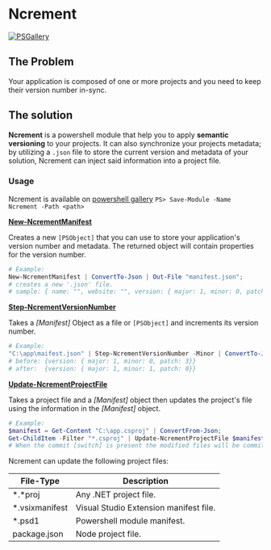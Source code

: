 # Ncrement
[![PSGallery](https://img.shields.io/powershellgallery/v/Ncrement.svg)](https://www.powershellgallery.com/packages/Ncrement)

## The Problem

Your application is composed of one or more projects and you need to keep their version number in-sync. 

## The solution

**Ncrement** is a powershell module that help you to apply **semantic versioning** to your projects. It can also synchronize your projects metadata;  by utilizing a `.json` file to store the current version and metadata of your solution, Ncrement can inject said information into a project file.

### Usage

Ncrement is available on [powershell gallery](https://www.powershellgallery.com/packages/Ncrement/) `PS> Save-Module -Name Ncrement -Path <path>`

**[New-NcrementManifest](src/Ncrement/Public/New-NcrementManifest.ps1)**

Creates a new `[PSObject]` that you can use to store your application's version number and metadata. The returned object will contain properties for the version number.

```powershell
# Example: 
New-NcrementManifest | ConvertTo-Json | Out-File "manifest.json";
# creates a new '.json' file.
# sample: { name: "", website: "", version: { major: 1, minor: 0, patch: 3} ... }
```

**[Step-NcrementVersionNumber](src/Ncrement/Public/Step-NcrementVersionNumber.ps1)**

Takes a *[Manifest]* Object as a file or `[PSObject]` and increments its version number.

```powershell
# Example: 
"C:\app\maifest.json" | Step-NcrementVersionNumber -Minor | ConvertTo-Json | Out-File "C:\app\manifest.json";
# before: {version: { major: 1, minor: 0, patch: 3}}
# after:  {version: { major: 1, minor: 1, patch: 0}}
```

**[Update-NcrementProjectFile](src/Ncrement/Public/Update-NcrementProjectFile.ps1)**

Takes a project file and a *[Manifest]* object then updates the project's file using the information in the *[Manifest]* object.

```powershell
# Example:
$manifest = Get-Content "C:\app.csproj" | ConvertFrom-Json;
Get-ChildItem -Filter "*.csproj" | Update-NcrementProjectFile $manifest -Commit;
# When the commit [switch] is present the modified files will be committed to source control.
```

Ncrement can update the following project files:

| File-Type      | Description |
|----------------|-------------|
| *.*proj        | Any .NET project file.
| *.vsixmanifest | Visual Studio Extension manifest file.
| *.psd1         | Powershell module manifest.
| package.json   | Node project file.
